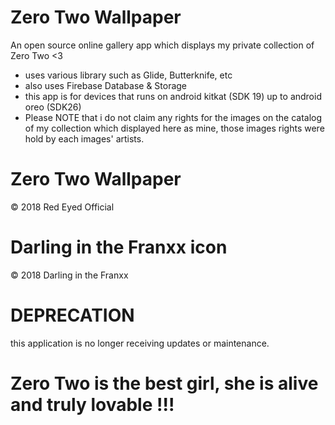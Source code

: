 # Zero Two Wallpaper
An open source online gallery app which displays my private collection of Zero Two <3

- uses various library such as Glide, Butterknife, etc
- also uses Firebase Database & Storage
- this app is for devices that runs on android kitkat (SDK 19) up to android oreo (SDK26)
- Please NOTE that i do not claim any rights for the images on the catalog of my collection which displayed here as mine, those images rights were hold by each images' artists.

# Zero Two Wallpaper

© 2018 Red Eyed Official



# Darling in the Franxx icon
© 2018 Darling in the Franxx

# DEPRECATION
this application is no longer receiving updates or maintenance.


# Zero Two is the best girl, she is alive and truly lovable !!!


